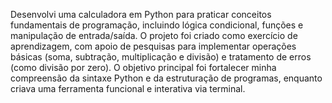 Desenvolvi uma calculadora em Python para praticar conceitos fundamentais de programação, incluindo lógica condicional, funções e manipulação de entrada/saída. O projeto foi criado como exercício de aprendizagem, com apoio de pesquisas para implementar operações básicas (soma, subtração, multiplicação e divisão) e tratamento de erros (como divisão por zero). O objetivo principal foi fortalecer minha compreensão da sintaxe Python e da estruturação de programas, enquanto criava uma ferramenta funcional e interativa via terminal.
